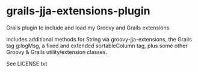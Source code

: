 # grails-jja-extensions-plugin

Grails plugin to include and load my Groovy and Grails extensions

Includes additional methods for String via groovy-jja-extensions,
the Grails tag g:logMsg, a fixed and extended sortableColumn tag,
plus some other Groovy & Grails utility/extension classes.

See LICENSE.txt
